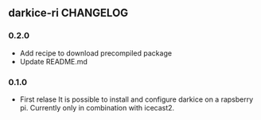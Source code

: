 ## darkice-ri CHANGELOG

### 0.2.0
- Add recipe to download precompiled package
- Update README.md

### 0.1.0

- First relase
  It is possible to install and configure darkice on a rapsberry pi.
  Currently only in combination with icecast2.
